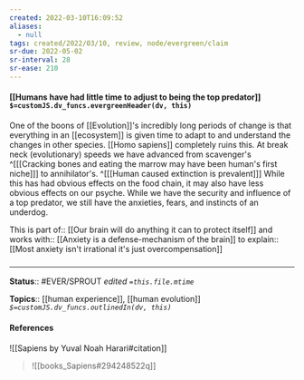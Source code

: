 ```yaml
---
created: 2022-03-10T16:09:52 
aliases:
  - null
tags: created/2022/03/10, review, node/evergreen/claim
sr-due: 2022-05-02
sr-interval: 28
sr-ease: 210
---
```


#### [[Humans have had little time to adjust to being the top predator]] `$=customJS.dv_funcs.evergreenHeader(dv, this)`

One of the boons of [[Evolution]]'s incredibly long periods of change is that everything in an [[ecosystem]] is given time to adapt to and understand the changes in other species. [[Homo sapiens]] completely ruins this. At break neck (evolutionary) speeds we have advanced
from scavenger's
^[[[Cracking bones and eating the marrow may have been human's first niche]]]
to annihilator's. 
^[[[Human caused extinction is prevalent]]]
While this has had obvious effects on the food chain, it may also have less obvious effects on our psyche. While we have the security and influence of a top predator, we still have the anxieties, fears, and instincts of an underdog.

This is 
part of:: [[Our brain will do anything it can to protect itself]]
and
works with:: [[Anxiety is a defense-mechanism of the brain]] to
explain:: [[Most anxiety isn't irrational it's just overcompensation]]

### <hr class="footnote"/>

**Status**:: #EVER/SPROUT
*edited `=this.file.mtime`*

**Topics**:: [[human experience]], [[human evolution]]
*`$=customJS.dv_funcs.outlinedIn(dv, this)`*

#### References

![[Sapiens by Yuval Noah Harari#citation]]

> ![[books_Sapiens#294248522q]]
